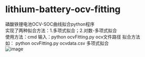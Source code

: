 # lithium-battery-ocv-fitting
磷酸铁锂电池OCV-SOC曲线拟合python程序  
实现了两种拟合方法：1.多项式拟合；2.对数-多项式拟合  
使用方法：cmd 输入：python ocvFitting.py ocv文件路径 拟合方法  
如： python ocvFitting.py ocvdata.csv 多项式拟合  
 ![image](https://github.com/xuke16/lithium-battery-ocv-fitting/blob/master/Figure_1.png)
